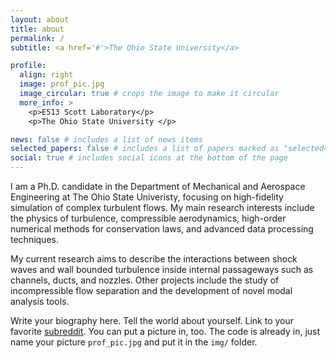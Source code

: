 ```yaml
---
layout: about
title: about
permalink: /
subtitle: <a href='#'>The Ohio State University</a>

profile:
  align: right
  image: prof_pic.jpg
  image_circular: true # crops the image to make it circular
  more_info: >
    <p>E513 Scott Laboratory</p>
    <p>The Ohio State University </p>

news: false # includes a list of news items
selected_papers: false # includes a list of papers marked as "selected={true}"
social: true # includes social icons at the bottom of the page
---
```


I am a Ph.D. candidate in the Department of Mechanical and Aerospace Engineering at The Ohio State Univeristy, focusing on high-fidelity simulation of complex turbulent flows. My main research interests include the physics of turbulence, compressible aerodynamics, high-order numerical methods for conservation laws, and advanced data processing techniques.

My current research aims to describe the interactions between shock waves and wall bounded turbulence inside internal passageways such as channels, ducts, and nozzles.
Other projects include the study of incompressible flow separation and the development of novel modal analysis tools.

Write your biography here. Tell the world about yourself. Link to your favorite [subreddit](http://reddit.com). You can put a picture in, too. The code is already in, just name your picture `prof_pic.jpg` and put it in the `img/` folder.